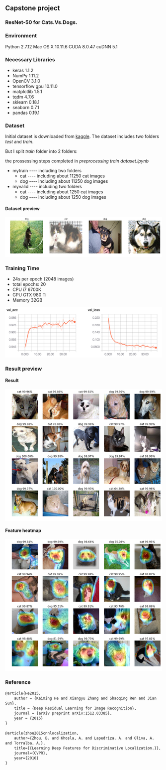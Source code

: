 ## Capstone project
### ResNet-50 for Cats.Vs.Dogs.

### Environment

Python 2.7.12
Mac OS X 10.11.6
CUDA 8.0.47
cuDNN 5.1

### Necessary Libraries

- keras 1.1.2
- NumPy 1.11.2
- OpenCV 3.1.0
- tensorflow gpu 10.11.0
- matplotlib 1.5.1
- tqdm 4.7.6
- sklearn 0.18.1
- seaborn 0.7.1
- pandas 0.19.1

### Dataset

Initial dataset is downloaded from [kaggle](https://www.kaggle.com/c/dogs-vs-cats-redux-kernels-edition/data). The dataset includes two folders *test* and *train*.

But I split *train* folder into 2 folders:

the prossessing steps completed in *preprocessing train dataset.ipynb*  

- mytrain ---- including two folders
	- cat ---- including about 11250 cat images
	- dog ---- including about 11250 dog images
- myvalid ---- including two folders 
 	- cat ---- including about 1250 cat images
	- dog ---- including about 1250 dog images


#### Dataset preview

![](img/resized.png)

### Training Time

- 24s per epoch (2048 images)
- total epochs: 20
- CPU i7 6700K
- GPU GTX 980 Ti
- Memory 32GB

![](img/with_transferlearning.png)

### Result preview

#### Result

![](img/result.png)

#### Feature heatmap

![](img/ResNet50.png)

### Reference

```
@article{He2015,
    author = {Kaiming He and Xiangyu Zhang and Shaoqing Ren and Jian Sun},
    title = {Deep Residual Learning for Image Recognition},
    journal = {arXiv preprint arXiv:1512.03385},
    year = {2015}
}

@article{zhou2015cnnlocalization,
    author={Zhou, B. and Khosla, A. and Lapedriza. A. and Oliva, A. and Torralba, A.},
    title={{Learning Deep Features for Discriminative Localization.}},
    journal={CVPR},
    year={2016}
}
```
